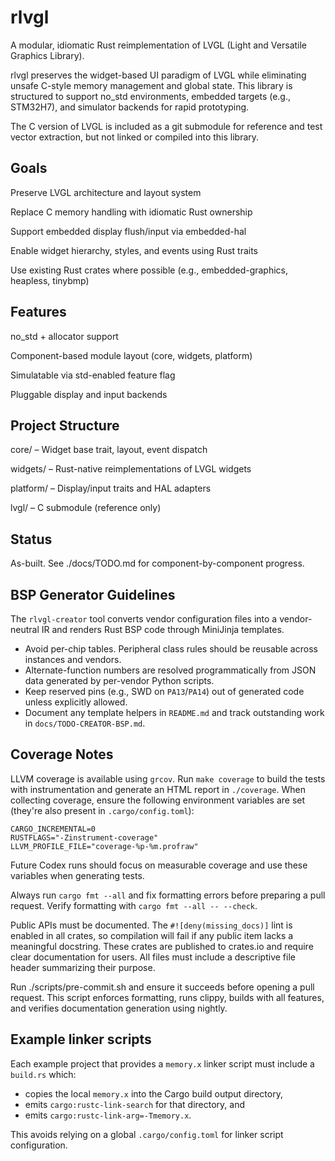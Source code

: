 # rlvgl

A modular, idiomatic Rust reimplementation of LVGL (Light and Versatile Graphics Library).

rlvgl preserves the widget-based UI paradigm of LVGL while eliminating unsafe C-style memory management and global state. This library is structured to support no_std environments, embedded targets (e.g., STM32H7), and simulator backends for rapid prototyping.

The C version of LVGL is included as a git submodule for reference and test vector extraction, but not linked or compiled into this library.

## Goals

Preserve LVGL architecture and layout system

Replace C memory handling with idiomatic Rust ownership

Support embedded display flush/input via embedded-hal

Enable widget hierarchy, styles, and events using Rust traits

Use existing Rust crates where possible (e.g., embedded-graphics, heapless, tinybmp)

## Features

no_std + allocator support

Component-based module layout (core, widgets, platform)

Simulatable via std-enabled feature flag

Pluggable display and input backends

## Project Structure

core/ – Widget base trait, layout, event dispatch

widgets/ – Rust-native reimplementations of LVGL widgets

platform/ – Display/input traits and HAL adapters

lvgl/ – C submodule (reference only)

## Status

As-built. See ./docs/TODO.md for component-by-component progress.

## BSP Generator Guidelines

The `rlvgl-creator` tool converts vendor configuration files into a
vendor-neutral IR and renders Rust BSP code through MiniJinja templates.

- Avoid per-chip tables. Peripheral class rules should be reusable across
  instances and vendors.
- Alternate-function numbers are resolved programmatically from JSON data
  generated by per-vendor Python scripts.
- Keep reserved pins (e.g., SWD on `PA13`/`PA14`) out of generated code
  unless explicitly allowed.
- Document any template helpers in `README.md` and track outstanding work in
  `docs/TODO-CREATOR-BSP.md`.

## Coverage Notes

LLVM coverage is available using `grcov`. Run `make coverage` to build the tests
with instrumentation and generate an HTML report in `./coverage`. When
collecting coverage, ensure the following environment variables are set (they're
also present in `.cargo/config.toml`):

```
CARGO_INCREMENTAL=0
RUSTFLAGS="-Zinstrument-coverage"
LLVM_PROFILE_FILE="coverage-%p-%m.profraw"
```

Future Codex runs should focus on measurable coverage and use these variables
when generating tests.

Always run `cargo fmt --all` and fix formatting errors before preparing a
pull request. Verify formatting with `cargo fmt --all -- --check`.

Public APIs must be documented. The `#![deny(missing_docs)]` lint is enabled in
all crates, so compilation will fail if any public item lacks a meaningful
docstring. These crates are published to crates.io and require clear
documentation for users.
All files must include a descriptive file header summarizing their purpose.

Run ./scripts/pre-commit.sh and ensure it succeeds before opening a pull request. This script enforces formatting, runs clippy, builds with all features, and verifies documentation generation using nightly.

## Example linker scripts

Each example project that provides a `memory.x` linker script must include a
`build.rs` which:

- copies the local `memory.x` into the Cargo build output directory,
- emits `cargo:rustc-link-search` for that directory, and
- emits `cargo:rustc-link-arg=-Tmemory.x`.

This avoids relying on a global `.cargo/config.toml` for linker script
configuration.

